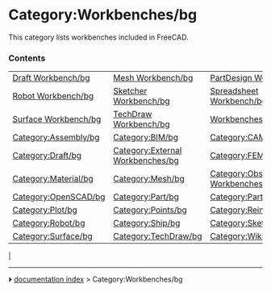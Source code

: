 # Category:Workbenches/bg
This category lists workbenches included in FreeCAD.

### Contents

|     |     |     |
| --- | --- | --- |
| [Draft Workbench/bg](Draft_Workbench/bg.md) | [Mesh Workbench/bg](Mesh_Workbench/bg.md) | [PartDesign Workbench/bg](PartDesign_Workbench/bg.md) |
| [Robot Workbench/bg](Robot_Workbench/bg.md) | [Sketcher Workbench/bg](Sketcher_Workbench/bg.md) | [Spreadsheet Workbench/bg](Spreadsheet_Workbench/bg.md) |
| [Surface Workbench/bg](Surface_Workbench/bg.md) | [TechDraw Workbench/bg](TechDraw_Workbench/bg.md) | [Workbenches/bg](Workbenches/bg.md) |
| [Category:Assembly/bg](Category_Assembly/bg.md) | [Category:BIM/bg](Category_BIM/bg.md) | [Category:CAM/bg](Category_CAM/bg.md) |
| [Category:Draft/bg](Category_Draft/bg.md) | [Category:External Workbenches/bg](Category_External_Workbenches/bg.md) | [Category:FEM/bg](Category_FEM/bg.md) |
| [Category:Material/bg](Category_Material/bg.md) | [Category:Mesh/bg](Category_Mesh/bg.md) | [Category:Obsolete Workbenches/bg](Category_Obsolete_Workbenches/bg.md) |
| [Category:OpenSCAD/bg](Category_OpenSCAD/bg.md) | [Category:Part/bg](Category_Part/bg.md) | [Category:PartDesign/bg](Category_PartDesign/bg.md) |
| [Category:Plot/bg](Category_Plot/bg.md) | [Category:Points/bg](Category_Points/bg.md) | [Category:Reinforcement/bg](Category_Reinforcement/bg.md) |
| [Category:Robot/bg](Category_Robot/bg.md) | [Category:Ship/bg](Category_Ship/bg.md) | [Category:Sketcher/bg](Category_Sketcher/bg.md) |
| [Category:Surface/bg](Category_Surface/bg.md) | [Category:TechDraw/bg](Category_TechDraw/bg.md) | [Category:Wiki/bg](Category_Wiki/bg.md) |
|



---
⏵ [documentation index](../README.md) > Category:Workbenches/bg
